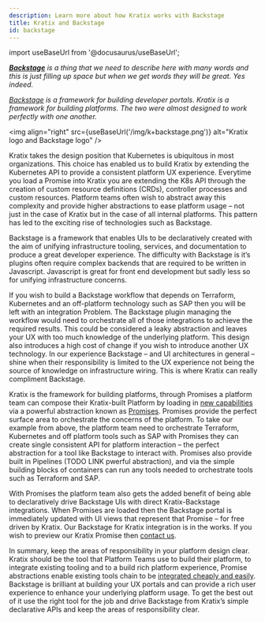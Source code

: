 ```yaml
---
description: Learn more about how Kratix works with Backstage
title: Kratix and Backstage
id: backstage
---
```


import useBaseUrl from '@docusaurus/useBaseUrl';

_**[Backstage](https://backstage.io/docs/overview/what-is-backstage)** is a thing that we need to describe here with many words and this is just filling up space but when we get words they will be great. Yes indeed._

_[Backstage](https://backstage.io/) is a framework for building developer portals. Kratix is a framework for building platforms. The two were almost designed to work perfectly with one another._

<img
align="right"
src={useBaseUrl('/img/k+backstage.png')}
alt="Kratix logo and Backstage logo"
/>

Kratix takes the design position that Kubernetes is ubiquitous in most organizations. This choice has enabled us to build Kratix by extending the Kubernetes API to provide a consistent platform UX experience. Everytime you load a Promise into Kratix you are extending the K8s API through the creation of custom resource definitions (CRDs), controller processes and custom resources. Platform teams often wish to abstract away this complexity and provide higher abstractions to ease platform usage – not just in the case of Kratix but in the case of all internal platforms. This pattern has led to the exciting rise of technologies such as Backstage.

Backstage is a framework that enables UIs to be declaratively created with the aim of unifying infrastructure tooling, services, and documentation to produce a great developer experience. The difficulty with Backstage is it’s plugins often require complex backends that are required to be written in Javascript. Javascript is great for front end development but sadly less so for unifying infrastructure concerns.

If you wish to build a Backstage workflow that depends on Terraform, Kubernetes and an off-platform technology such as SAP then you will be left with an integration Problem. The Backstage plugin managing the workflow would need to orchestrate all of those integrations to achieve the required results. This could be considered a leaky abstraction and leaves your UX with too much knowledge of the underlying platform. This design also introduces a high cost of change if you wish to introduce another UX technology. In our experience Backstage – and UI architectures in general – shine when their responsibility is limited to the UX experience not being the source of knowledge on infrastructure wiring. This is where Kratix can really compliment Backstage.

Kratix is the framework for building platforms, through Promises a platform team can compose their Kratix-built Platform by loading in [new capabilities](/marketplace) via a powerful abstraction known as [Promises](../04-promises/01-promises.md). Promises provide the perfect surface area to orchestrate the concerns of the platform. To take our example from above, the platform team need to orchestrate Terraform, Kubernetes and off platform tools such as SAP with Promises they can create single consistent API for platform interaction – the perfect abstraction for a tool like Backstage to interact with. Promises also provide built in Pipelines (TODO LINK pwerful abstraction), and via the simple building blocks of containers can run any tools needed to orchestrate tools such as Terraform and SAP.

With Promises the platform team also gets the added benefit of being able to declaratively drive Backstage UIs with direct Kratix-Backstage integrations. When Promises are loaded then the Backstage portal is immediately updated with UI views that represent that Promise – for free driven by Kratix. Our Backstage for Kratix integration is in the works. If you wish to preview our Kratix Promise then [contact us](https://www.syntasso.io/contact-us).

In summary, keep the areas of responsibility in your platform design clear. Kratix should be the tool that Platform Teams use to build their platform, to integrate existing tooling and to a build rich platform experience, Promise abstractions enable existing tools chain to be [integrated cheaply and easily](./02-kratix-and-terraform.md). Backstage is brilliant at building your UX portals and can provide a rich user experience to enhance your underlying platform usage. To get the best out of it use the right tool for the job and drive Backstage from Kratix’s simple declarative APIs and keep the areas of responsibility clear.
